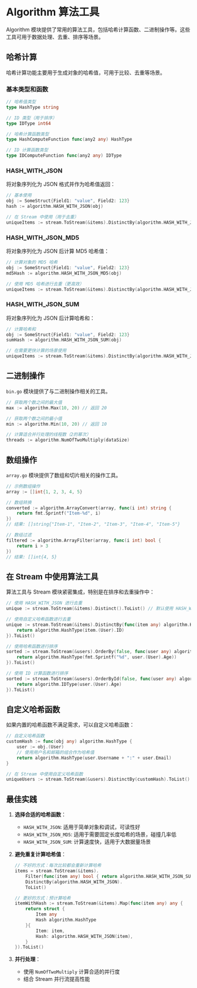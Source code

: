 # Algorithm 算法工具

Algorithm 模块提供了常用的算法工具，包括哈希计算函数、二进制操作等。这些工具可用于数据处理、去重、排序等场景。

## 哈希计算

哈希计算功能主要用于生成对象的哈希值，可用于比较、去重等场景。

### 基本类型和函数

```go
// 哈希值类型
type HashType string

// ID 类型（用于排序）
type IDType int64

// 哈希计算函数类型
type HashComputeFunction func(any2 any) HashType

// ID 计算函数类型
type IDComputeFunction func(any2 any) IDType
```

### HASH_WITH_JSON

将对象序列化为 JSON 格式并作为哈希值返回：

```go
// 基本使用
obj := SomeStruct{Field1: "value", Field2: 123}
hash := algorithm.HASH_WITH_JSON(obj)

// 在 Stream 中使用（用于去重）
uniqueItems := stream.ToStream(&items).DistinctBy(algorithm.HASH_WITH_JSON).ToList()
```

### HASH_WITH_JSON_MD5

将对象序列化为 JSON 后计算 MD5 哈希值：

```go
// 计算对象的 MD5 哈希
obj := SomeStruct{Field1: "value", Field2: 123}
md5Hash := algorithm.HASH_WITH_JSON_MD5(obj)

// 使用 MD5 哈希进行去重（更高效）
uniqueItems := stream.ToStream(&items).DistinctBy(algorithm.HASH_WITH_JSON_MD5).ToList()
```

### HASH_WITH_JSON_SUM

将对象序列化为 JSON 后计算哈希和：

```go
// 计算哈希和
obj := SomeStruct{Field1: "value", Field2: 123}
sumHash := algorithm.HASH_WITH_JSON_SUM(obj)

// 在需要更快计算的场景使用
uniqueItems := stream.ToStream(&items).DistinctBy(algorithm.HASH_WITH_JSON_SUM).ToList()
```

## 二进制操作

`bin.go` 模块提供了与二进制操作相关的工具。

```go
// 获取两个数之间的最大值
max := algorithm.Max(10, 20) // 返回 20

// 获取两个数之间的最小值
min := algorithm.Min(10, 20) // 返回 10

// 计算适合并行处理的线程数（2的幂次）
threads := algorithm.NumOfTwoMultiply(dataSize)
```

## 数组操作

`array.go` 模块提供了数组和切片相关的操作工具。

```go
// 示例数组操作
array := []int{1, 2, 3, 4, 5}

// 数组转换
converted := algorithm.ArrayConvert(array, func(i int) string {
    return fmt.Sprintf("Item-%d", i)
})
// 结果: []string{"Item-1", "Item-2", "Item-3", "Item-4", "Item-5"}

// 数组过滤
filtered := algorithm.ArrayFilter(array, func(i int) bool {
    return i > 3
})
// 结果: []int{4, 5}
```

## 在 Stream 中使用算法工具

算法工具与 Stream 模块紧密集成，特别是在排序和去重操作中：

```go
// 使用 HASH_WITH_JSON 进行去重
unique := stream.ToStream(&items).Distinct().ToList() // 默认使用 HASH_WITH_JSON

// 使用自定义哈希函数进行去重
unique := stream.ToStream(&items).DistinctBy(func(item any) algorithm.HashType {
    return algorithm.HashType(item.(User).ID)
}).ToList()

// 使用哈希函数进行排序
sorted := stream.ToStream(&users).OrderBy(false, func(user any) algorithm.HashType {
    return algorithm.HashType(fmt.Sprintf("%d", user.(User).Age))
}).ToList()

// 使用 ID 计算函数进行排序
sorted := stream.ToStream(&users).OrderById(false, func(user any) algorithm.IDType {
    return algorithm.IDType(user.(User).Age)
}).ToList()
```

## 自定义哈希函数

如果内置的哈希函数不满足需求，可以自定义哈希函数：

```go
// 自定义哈希函数
customHash := func(obj any) algorithm.HashType {
    user := obj.(User)
    // 使用用户名和邮箱的组合作为哈希值
    return algorithm.HashType(user.Username + ":" + user.Email)
}

// 在 Stream 中使用自定义哈希函数
uniqueUsers := stream.ToStream(&users).DistinctBy(customHash).ToList()
```

## 最佳实践

1. **选择合适的哈希函数**：
   - `HASH_WITH_JSON`: 适用于简单对象和调试，可读性好
   - `HASH_WITH_JSON_MD5`: 适用于需要固定长度哈希的场景，碰撞几率低
   - `HASH_WITH_JSON_SUM`: 计算速度快，适用于大数据量场景

2. **避免重复计算哈希值**：
   ```go
   // 不好的方式：每次比较都会重新计算哈希
   items = stream.ToStream(&items).
       Filter(func(item any) bool { return algorithm.HASH_WITH_JSON_SUM(item) != "0" }).
       DistinctBy(algorithm.HASH_WITH_JSON).
       ToList()
   
   // 更好的方式：预计算哈希
   itemWithHash := stream.ToStream(&items).Map(func(item any) any {
       return struct {
           Item any
           Hash algorithm.HashType
       }{
           Item: item,
           Hash: algorithm.HASH_WITH_JSON(item),
       }
   }).ToList()
   ```

3. **并行处理**：
   - 使用 `NumOfTwoMultiply` 计算合适的并行度
   - 结合 Stream 并行流提高性能 